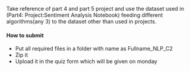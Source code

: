 Take reference of part 4 and part 5 project and use the dataset used in (Part4: Project:Sentiment Analysis Notebook) feeding different algorithms(any 3) to the dataset other than used in projects.

#### How to submit

* Put all required files in a folder with name as Fullname_NLP_C2
* Zip it
* Upload it in the quiz form which will be given on monday
